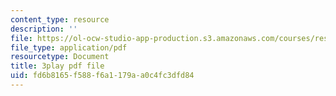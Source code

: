 ```yaml
---
content_type: resource
description: ''
file: https://ol-ocw-studio-app-production.s3.amazonaws.com/courses/res-15-003-shaping-the-future-of-work-15-662x-spring-2016/fd6b8165f588f6a1179aa0c4fc3dfd84_xDoe1HvHfbM.pdf
file_type: application/pdf
resourcetype: Document
title: 3play pdf file
uid: fd6b8165-f588-f6a1-179a-a0c4fc3dfd84
---
```

